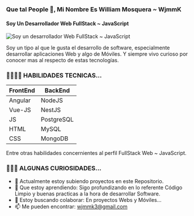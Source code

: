 ### Que tal People 👋, Mi Nombre Es William Mosquera ~ WjmmK
#### Soy Un Desarrollador Web FullStack ~ JavaScript
![Soy un desarrollador Web FullStack ~ JavaScript](https://github.com/wjmmk/VirtualScrollAngular10/blob/master/src/assets/img/1_OF0xEMkWBv-69zvmNs6RDQ.gif)

Soy un tipo al que le gusta el desarrollo de software, especialmente desarrollar aplicaciones Web y algo de Móviles. Y siempre vivo curioso por conocer mas al respecto de estas tecnologías.

### 💼🧑🏽‍💼 HABILIDADES TECNICAS...

|  FrontEnd |  BackEnd |
|-----------|----------|
| Angular   | NodeJS   |
| Vue-JS    | NestJS   |
| JS        |PostgreSQL| 
| HTML      | MySQL    |
| CSS       | MongoDB  |

Entre otras habilidades concernientes al perfil FullStack Web ~ JavaScript.

### 🧐👀🤔 ALGUNAS CURIOSIDADES...

- 🔭 Actualmente estoy subiendo proyectos en este Repositorio. 
- 🌱 Que estoy aprendiendo: Sigo profundizando en lo referente Código Limpio y buenas practicas a la hora de desarrollar Software.
- 👯 Estoy buscando colaborar: En proyectos Webs y Móviles...  
- 📫 Me pueden encontrar: wjmmk3@gmail.com 


